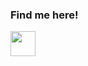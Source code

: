 ### Find me here!
<span> 
  <a href="https://twitter.com/zendevv_/">
   <div className="show-icon">
         <img src="https://media.discordapp.net/attachments/788804296111816724/789521388724682772/580b57fcd9996e24bc43c53e.png?width=670&height=670" width="40" height="40"/>
</div>
  </a>
